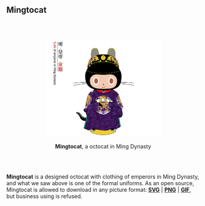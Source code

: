 ## Mingtocat

<br />
<br />

<p align="center">
  <img alt="Lerna" src="./Mingtocat.gif" width="60%">
</p>

<p align="center">
  <strong>Mingtocat</strong>, a octocat in Ming Dynasty
</p>

<br />
<br />

**Mingtocat** is a designed octocat with clothing of emperors in Ming Dynasty, and what we saw above is one of the formal uniforms. As an open source, Mingtocat is allowed to download in any picture format: [**SVG**](https://rawgit.com/aleen42/mingtocat/master/Mingtocat.svg) | [**PNG**](https://raw.githubusercontent.com/aleen42/mingtocat/master/Mingtocat.png) | [**GIF**](https://raw.githubusercontent.com/aleen42/mingtocat/master/Mingtocat.gif), but business using is refused.
